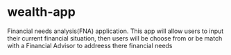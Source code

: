 # wealth-app
Financial needs analysis(FNA) application. This app will allow users to input their current financial situation, then users will be choose from or be match with a Financial Advisor to addreess there financial needs
